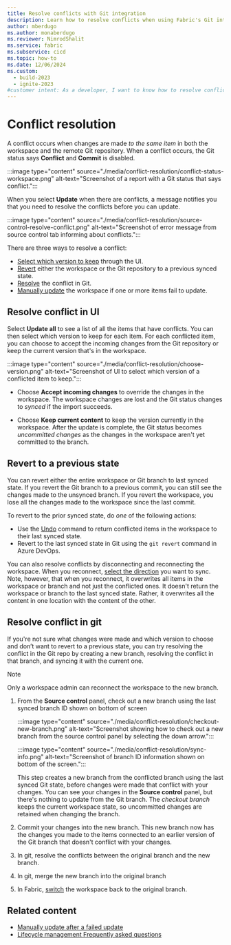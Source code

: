 ```yaml
---
title: Resolve conflicts with Git integration
description: Learn how to resolve conflicts when using Fabric's Git integration tools.
author: mberdugo
ms.author: monaberdugo
ms.reviewer: NimrodShalit
ms.service: fabric
ms.subservice: cicd
ms.topic: how-to
ms.date: 12/06/2024
ms.custom:
  - build-2023
  - ignite-2023
#customer intent: As a developer, I want to know how to resolve conflicts when using Fabric's Git integration tools.
---
```


# Conflict resolution

A conflict occurs when changes are made *to the same item* in both the workspace and the remote Git repository. When a conflict occurs, the Git status says **Conflict** and **Commit** is disabled.

:::image type="content" source="./media/conflict-resolution/conflict-status-workspace.png" alt-text="Screenshot of a report with a Git status that says conflict.":::

When you select **Update** when there are conflicts, a message notifies you that you need to resolve the conflicts before you can update.

:::image type="content" source="./media/conflict-resolution/source-control-resolve-conflict.png" alt-text="Screenshot of error message from source control tab informing about conflicts.":::

There are three ways to resolve a conflict:

- [Select which version to keep](#resolve-conflict-in-ui) through the UI.
- [Revert](#revert-to-a-previous-state) either the workspace or the Git repository to a previous synced state.
- [Resolve](#resolve-conflict-in-git) the conflict in Git.
- [Manually update](./partial-update.md) the workspace if one or more items fail to update.

## Resolve conflict in UI

Select **Update all** to see a list of all the items that have conflicts. You can then select which version to keep for each item. For each conflicted item, you can choose to accept the incoming changes from the Git repository or keep the current version that's in the workspace.

:::image type="content" source="./media/conflict-resolution/choose-version.png" alt-text="Screenshot of UI to select which version of a conflicted item to keep.":::

- Choose **Accept incoming changes** to override the changes in the workspace. The workspace changes are lost and the Git status changes to *synced* if the import succeeds.

- Choose **Keep current content** to keep the version currently in the workspace. After the update is complete, the Git status becomes *uncommitted changes* as the changes in the workspace aren't yet committed to the branch.

## Revert to a previous state

You can revert either the entire workspace or Git branch to last synced state. If you revert the Git branch to a previous commit, you can still see the changes made to the unsynced branch. If you revert the workspace, you lose all the changes made to the workspace since the last commit.

To revert to the prior synced state, do *one* of the following actions:

- Use the [Undo](./git-get-started.md#commit-changes-to-git) command to return conflicted items in the workspace to their last synced state.
- Revert to the last synced state in Git using the `git revert` command in Azure DevOps.

 You can also resolve conflicts by disconnecting and reconnecting the workspace. When you reconnect, [select the direction](./git-integration-process.md#connect-and-sync) you want to sync. Note, however, that when you reconnect, it overwrites all items in the workspace or branch and not just the conflicted ones. It doesn't return the workspace or branch to the last synced state. Rather, it overwrites all the content in one location with the content of the other.

## Resolve conflict in git

If you're not sure what changes were made and which version to choose and don’t want to revert to a previous state, you can try resolving the conflict in the Git repo by creating a new branch, resolving the conflict in that branch, and syncing it with the current one.

>[!NOTE]
>Only a workspace admin can reconnect the workspace to the new branch.

1. From the **Source control** panel, check out a new branch using the last synced branch ID shown on bottom of screen

   :::image type="content" source="./media/conflict-resolution/checkout-new-branch.png" alt-text="Screenshot showing how to check out a new branch from the source control panel by selecting the down arrow.":::

   :::image type="content" source="./media/conflict-resolution/sync-info.png" alt-text="Screenshot of branch ID information shown on bottom of the screen.":::

   This step creates a new branch from the conflicted branch using the last synced Git state, before changes were made that conflict with your changes. You can see your changes in the **Source control** panel, but there's nothing to update from the Git branch. The *checkout branch* keeps the current workspace state, so uncommitted changes are retained when changing the branch.

1. Commit your changes into the new branch. This new branch now has the changes you made to the items connected to an earlier version of the Git branch that doesn't conflict with your changes.
1. In git, resolve the conflicts between the original branch and the new branch.
1. In git, merge the new branch into the original branch
1. In Fabric, [switch](./manage-branches.md#switch-branches) the workspace back to the original branch.

## Related content

- [Manually update after a failed update](./partial-update.md)
- [Lifecycle management Frequently asked questions](../faq.yml)
